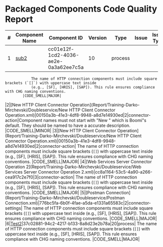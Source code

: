 # Packaged Components Code Quality Report
|#|Component Name|Component ID|Version|Type|Issue|Issue Type|Priority|
|---|---|---|---|---|---|---|---|
|1|[sub2](Report/Training-Darko-Mirchevski/Doubleservice/sub2.xml)|cc01e12f-1cd2-4036-ae2e-0a3a62ee7c5a|10|process|
                The name of HTTP connection components must include square brackets (`[]`) with uppercase text inside 
                (e.g., [SF], [HRIS], [SAP]). This rule ensures compliance with CHG naming conventions.
            |CODE_SMELL|MAJOR|
|2|[New HTTP Client Connector Operation](Report/Training-Darko-Mirchevski/Doubleservice/New HTTP Client Connector Operation.xml)|00150a3b-41e3-4df8-9948-a8d7e14930ed|2|connector-action|Component names must not start with "New " which is Boomi"s default. They should be named to
                have a accurate description.
            |CODE_SMELL|MINOR|
|3|[New HTTP Client Connector Operation](Report/Training-Darko-Mirchevski/Doubleservice/New HTTP Client Connector Operation.xml)|00150a3b-41e3-4df8-9948-a8d7e14930ed|2|connector-action|
                The name of HTTP connection components must include square brackets (`[]`) with uppercase text inside 
                (e.g., [SF], [HRIS], [SAP]). This rule ensures compliance with CHG naming conventions.
            |CODE_SMELL|MAJOR|
|4|[Web Services Server Connector Operation 2](Report/Training-Darko-Mirchevski/Doubleservice/Web Services Server Connector Operation 2.xml)|cc8a1164-53c5-4a90-a266-cea917c2e7f0|3|connector-action|
                The name of HTTP connection components must include square brackets (`[]`) with uppercase text inside 
                (e.g., [SF], [HRIS], [SAP]). This rule ensures compliance with CHG naming conventions.
            |CODE_SMELL|MAJOR|
|5|[Postman Connection](Report/Training-Darko-Mirchevski/Doubleservice/Postman Connection.xml)|776bc5fa-6b0f-4fae-a5da-e1331a65583c|2|connector-settings|
                The name of HTTP connection components must include square brackets (`[]`) with uppercase text inside 
                (e.g., [SF], [HRIS], [SAP]). This rule ensures compliance with CHG naming conventions.
            |CODE_SMELL|MAJOR|
|6|[Test2](Report/Training-Darko-Mirchevski/Doubleservice/Test2.xml)|37c02881-94c2-4217-b133-8a8d23e2b78a|20|process|
                The name of HTTP connection components must include square brackets (`[]`) with uppercase text inside 
                (e.g., [SF], [HRIS], [SAP]). This rule ensures compliance with CHG naming conventions.
            |CODE_SMELL|MAJOR|
